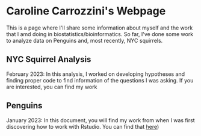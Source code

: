 # Caroline Carrozzini's Webpage

This is a page where I'll share some information about myself and the work that I amd doing in biostatistics/bioinformatics. So far, I've done some work to analyze data on Penguins and, most recently, NYC squirrels.

## NYC Squirrel Analysis 
February 2023: In this analysis, I worked on developing hypotheses and finding proper code to find information of the questions I was asking. If you are interested, you can find my work 

## Penguins
January 2023: In this document, you will find my work from when I was first discovering how to work with Rstudio. You can find that [here](https://github.com/carolinecarrozzini/BioStatisticsAnalysis/blob/main/PalmerPenguinsAnalysis.html))
